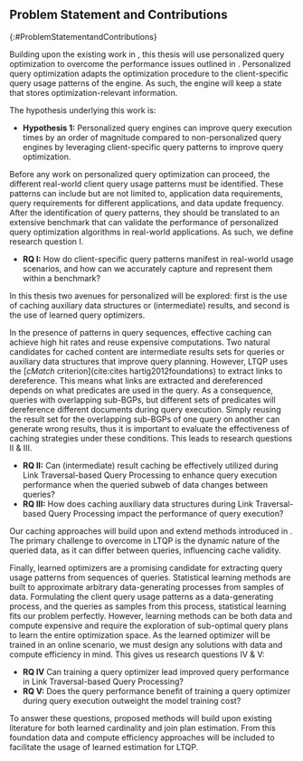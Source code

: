 ## Problem Statement and Contributions
{:#ProblemStatementandContributions}

Building upon the existing work in [](#LiteratureReview), this thesis will use personalized query optimization to overcome the performance issues outlined in [](#introduction).
Personalized query optimization adapts the optimization procedure to the client-specific query usage patterns of the engine. 
As such, the engine will keep a state that stores optimization-relevant information.
<!-- Personalized query optimization involves caching auxiliary data structures, (intermediate) results, and training a client-specific learned query optimizer. -->
The hypothesis underlying this work is: 

 - **Hypothesis 1:** Personalized query engines can improve query execution times by an order of magnitude compared to non-personalized query engines by leveraging client-specific query patterns to improve query optimization. 
 
Before any work on personalized query optimization can proceed, the different real-world client query usage patterns must be identified.
These patterns can include but are not limited to, application data requirements, query requirements for different applications, and data update frequency.
After the identification of query patterns, they should be translated to an extensive benchmark that can validate the performance of personalized query optimization algorithms in real-world applications.
As such, we define research question I.

- **RQ I:** How do client-specific query patterns manifest in real-world usage scenarios, and how can we accurately capture and represent them within a benchmark?

In this thesis two avenues for personalized will be explored: first is the use of caching auxiliary data structures or (intermediate) results, and second is the use of learned query optimizers.
<!-- Following the definition of a benchmark, a natural candidate for validating the possibility of automatically extracting and using query patterns is caching. -->
In the presence of patterns in query sequences, effective caching can achieve high hit rates and reuse expensive computations. 
Two natural candidates for cached content are intermediate results sets for queries or auxiliary data structures that improve query planning.
However, LTQP uses the [_cMatch_ criterion](cite:cites hartig2012foundations) to extract links to dereference. This means what links are extracted and dereferenced depends on what predicates are used in the query.
As a consequence, queries with overlapping sub-BGPs, but different sets of predicates will dereference different documents during query execution.
Simply reusing the result set for the overlapping sub-BGPs of one query on another can generate wrong results, thus it is important to evaluate the effectiveness of caching strategies under these conditions.
This leads to research questions II & III.

- **RQ II:** Can (intermediate) result caching be effectively utilized during Link Traversal-based Query Processing to enhance query execution performance when the queried subweb of data changes between queries?
- **RQ III:** How does caching auxiliary data structures during Link Traversal-based Query Processing impact the performance of query execution?

Our caching approaches will build upon and extend methods introduced in [](#LiteratureReview). The primary challenge to overcome in LTQP is the dynamic nature of the queried data, as it can differ between queries, influencing cache validity.

Finally, learned optimizers are a promising candidate for extracting query usage patterns from sequences of queries.
Statistical learning methods are built to approximate arbitrary data-generating processes from samples of data.
Formulating the client query usage patterns as a data-generating process, and the queries as samples from this process, statistical learning fits our problem perfectly.
However, learning methods can be both data and compute expensive and require the exploration of sub-optimal query plans to learn the entire optimization space.
As the learned optimizer will be trained in an online scenario, we must design any solutions with data and compute efficiency in mind.
This gives us research questions IV & V:

- **RQ IV** Can training a query optimizer lead improved query performance in Link Traversal-based Query Processing? 
- **RQ V:** Does the query performance benefit of training a query optimizer during query execution outweight the model training cost?

To answer these questions, proposed methods will build upon existing literature for both learned cardinality and join plan estimation. From this foundation data and compute efficiency approaches will be included to facilitate the usage of learned estimation for LTQP. 